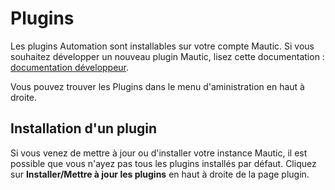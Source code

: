 # Plugins

Les plugins Automation sont installables sur votre compte Mautic. Si vous souhaitez développer un nouveau plugin Mautic, lisez cette documentation : [documentation développeur](https://developer.mautic.org/#plugins).

Vous pouvez trouver les Plugins dans le menu d'aministration en haut à droite.

## Installation d'un plugin

Si vous venez de mettre à jour ou d'installer votre instance Mautic, il est possible que vous n'ayez pas tous les plugins installés par défaut. Cliquez sur **Installer/Mettre à jour les plugins** en haut à droite de la page plugin.

